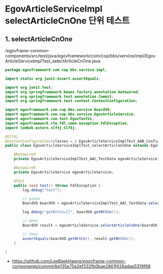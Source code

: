 # EgovArticleServiceImpl selectArticleCnOne 단위 테스트

## 1. selectArticleCnOne

/egovframe-common-components/src/test/java/egovframework/com/cop/bbs/service/impl/EgovArticleServiceImplTest_selectArticleCnOne.java

```java
package egovframework.com.cop.bbs.service.impl;

import static org.junit.Assert.assertEquals;

import org.junit.Test;
import org.springframework.beans.factory.annotation.Autowired;
import org.springframework.test.annotation.Commit;
import org.springframework.test.context.ContextConfiguration;

import egovframework.com.cop.bbs.service.BoardVO;
import egovframework.com.cop.bbs.service.EgovArticleService;
import egovframework.com.test.EgovTestV1;
import egovframework.rte.fdl.cmmn.exception.FdlException;
import lombok.extern.slf4j.Slf4j;

@Slf4j
@ContextConfiguration(classes = { EgovArticleServiceImplTest_AAB_Configuration.class })
public class EgovArticleServiceImplTest_selectArticleCnOne extends EgovTestV1 {

	@Autowired
	private EgovArticleServiceImplTest_AAC_TestData egovArticleServiceImplTest_AAC_TestData;

	@Autowired
	private EgovArticleService egovArticleService;

	@Test
	public void test() throws FdlException {
		log.debug("test");

		// given
		BoardVO boardVO = egovArticleServiceImplTest_AAC_TestData.selectArticleList();

		log.debug("getNttCn={}", boardVO.getNttCn());

		// when
		BoardVO result = egovArticleService.selectArticleCnOne(boardVO);

		// then
		assertEquals(boardVO.getNttCn(), result.getNttCn());
	}

}
```
- https://github.com/LeeBaekHaeng/egovframe-common-components/commit/be135e75a2ef332fb0bae2861f426adae5319f68
